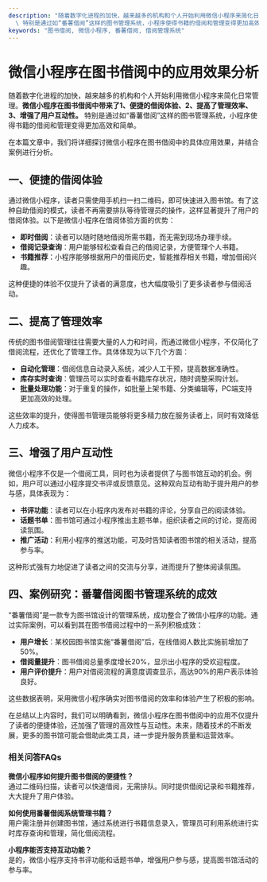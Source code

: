 ```yaml
---
description: "随着数字化进程的加快，越来越多的机构和个人开始利用微信小程序来简化日常管理。**微信小程序在图书借阅中带来了1、便捷的借阅体验、2、提高了管理效率、3、增强了用户互动性。**\
  \ 特别是通过如“番薯借阅”这样的图书管理系统，小程序使得书籍的借阅和管理变得更加高效和简单。"
keywords: "图书借阅, 微信小程序, 番薯借阅, 借阅管理系统"
---
```

# 微信小程序在图书借阅中的应用效果分析

随着数字化进程的加快，越来越多的机构和个人开始利用微信小程序来简化日常管理。**微信小程序在图书借阅中带来了1、便捷的借阅体验、2、提高了管理效率、3、增强了用户互动性。** 特别是通过如“番薯借阅”这样的图书管理系统，小程序使得书籍的借阅和管理变得更加高效和简单。

在本篇文章中，我们将详细探讨微信小程序在图书借阅中的具体应用效果，并结合案例进行分析。

## 一、便捷的借阅体验

通过微信小程序，读者只需使用手机扫一扫二维码，即可快速进入图书馆。有了这种自助借阅的模式，读者不再需要排队等待管理员的操作，这样显著提升了用户的借阅体验。以下是微信小程序在借阅体验方面的优势：

- **即时借阅**：读者可以随时随地借阅所需书籍，而无需到现场办理手续。
- **借阅记录查询**：用户能够轻松查看自己的借阅记录，方便管理个人书籍。
- **书籍推荐**：小程序能够根据用户的借阅历史，智能推荐相关书籍，增加借阅兴趣。

这种便捷的体验不仅提升了读者的满意度，也大幅度吸引了更多读者参与借阅活动。

## 二、提高了管理效率

传统的图书借阅管理往往需要大量的人力和时间，而通过微信小程序，不仅简化了借阅流程，还优化了管理工作。具体体现为以下几个方面：

- **自动化管理**：借阅信息自动录入系统，减少人工干预，提高数据准确性。
- **库存实时查询**：管理员可以实时查看书籍库存状况，随时调整采购计划。
- **批量处理功能**：对于重复的操作，如批量上架书籍、分类编辑等，PC端支持更加高效的处理。

这些效率的提升，使得图书管理员能够将更多精力放在服务读者上，同时有效降低人力成本。

## 三、增强了用户互动性

微信小程序不仅是一个借阅工具，同时也为读者提供了与图书馆互动的机会。例如，用户可以通过小程序提交书评或反馈意见。这种双向互动有助于提升用户的参与感，具体表现为：

- **书评功能**：读者可以在小程序内发布对书籍的评论，分享自己的阅读体验。
- **话题书单**：图书馆可通过小程序推出主题书单，组织读者之间的讨论，提高阅读氛围。
- **推广活动**：利用小程序的推送功能，可及时告知读者图书馆的相关活动，提高参与率。

这种形式强有力地促进了读者之间的交流与分享，进而提升了整体阅读氛围。

## 四、案例研究：番薯借阅图书管理系统的成效

“番薯借阅”是一款专为图书馆设计的管理系统，成功整合了微信小程序的功能。通过实际案例，可以看到其在图书借阅过程中的一系列积极成效：

- **用户增长**：某校园图书馆实施“番薯借阅”后，在线借阅人数比实施前增加了50%。
- **借阅量提升**：图书借阅总量季度增长20%，显示出小程序的受欢迎程度。
- **用户评价提升**：用户对借阅流程的满意度调查显示，高达90%的用户表示体验良好。

这些数据表明，采用微信小程序确实对图书借阅的效率和体验产生了积极的影响。

在总结以上内容时，我们可以明确看到，微信小程序在图书借阅中的应用不仅提升了读者的便捷体验，还加强了管理的高效性与互动性。未来，随着技术的不断发展，更多的图书馆可能会借助此类工具，进一步提升服务质量和运营效率。

### 相关问答FAQs

**微信小程序如何提升图书借阅的便捷性？**  
通过二维码扫描，读者可以快速借阅，无需排队。同时提供借阅记录和书籍推荐，大大提升了用户体验。

**如何使用番薯借阅系统管理书籍？**  
用户需注册并创建图书馆，通过系统进行书籍信息录入，管理员可利用系统进行实时库存查询和管理，简化借阅流程。

**小程序能否支持互动功能？**  
是的，微信小程序支持书评功能和话题书单，增强用户参与感，提高图书馆活动的参与率。
